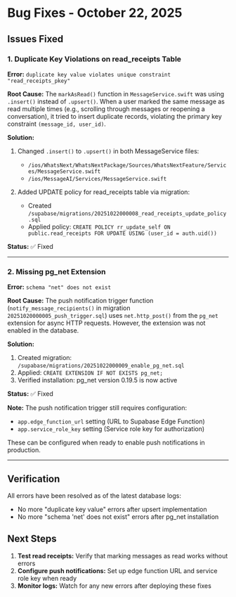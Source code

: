 # Bug Fixes - October 22, 2025

## Issues Fixed

### 1. Duplicate Key Violations on read_receipts Table
**Error:** `duplicate key value violates unique constraint "read_receipts_pkey"`

**Root Cause:**
The `markAsRead()` function in `MessageService.swift` was using `.insert()` instead of `.upsert()`. When a user marked the same message as read multiple times (e.g., scrolling through messages or reopening a conversation), it tried to insert duplicate records, violating the primary key constraint `(message_id, user_id)`.

**Solution:**
1. Changed `.insert()` to `.upsert()` in both MessageService files:
   - `/ios/WhatsNext/WhatsNextPackage/Sources/WhatsNextFeature/Services/MessageService.swift`
   - `/ios/MessageAI/Services/MessageService.swift`

2. Added UPDATE policy for read_receipts table via migration:
   - Created `/supabase/migrations/20251022000008_read_receipts_update_policy.sql`
   - Applied policy: `CREATE POLICY rr_update_self ON public.read_receipts FOR UPDATE USING (user_id = auth.uid())`

**Status:** ✅ Fixed

---

### 2. Missing pg_net Extension
**Error:** `schema "net" does not exist`

**Root Cause:**
The push notification trigger function (`notify_message_recipients()` in migration `20251020000005_push_trigger.sql`) uses `net.http_post()` from the `pg_net` extension for async HTTP requests. However, the extension was not enabled in the database.

**Solution:**
1. Created migration: `/supabase/migrations/20251022000009_enable_pg_net.sql`
2. Applied: `CREATE EXTENSION IF NOT EXISTS pg_net;`
3. Verified installation: pg_net version 0.19.5 is now active

**Status:** ✅ Fixed

**Note:** The push notification trigger still requires configuration:
- `app.edge_function_url` setting (URL to Supabase Edge Function)
- `app.service_role_key` setting (Service role key for authorization)

These can be configured when ready to enable push notifications in production.

---

## Verification

All errors have been resolved as of the latest database logs:
- No more "duplicate key value" errors after upsert implementation
- No more "schema 'net' does not exist" errors after pg_net installation

## Next Steps

1. **Test read receipts:** Verify that marking messages as read works without errors
2. **Configure push notifications:** Set up edge function URL and service role key when ready
3. **Monitor logs:** Watch for any new errors after deploying these fixes

